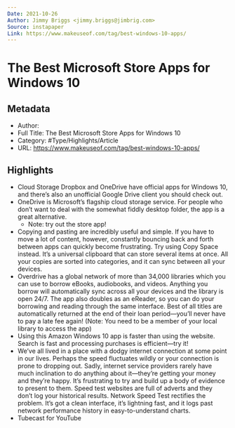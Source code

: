 ```yaml
---
Date: 2021-10-26
Author: Jimmy Briggs <jimmy.briggs@jimbrig.com>
Source: instapaper
Link: https://www.makeuseof.com/tag/best-windows-10-apps/
---
```

# The Best Microsoft Store Apps for Windows 10

## Metadata
- Author: 
- Full Title: The Best Microsoft Store Apps for Windows 10
- Category: #Type/Highlights/Article
- URL: https://www.makeuseof.com/tag/best-windows-10-apps/

## Highlights
- Cloud Storage
  Dropbox and OneDrive have official apps for Windows 10, and there’s also an unofficial Google Drive client you should check out.
- OneDrive is Microsoft’s flagship cloud storage service. For people who don’t want to deal with the somewhat fiddly desktop folder, the app is a great alternative.
    - Note: try out the store app!
- Copying and pasting are incredibly useful and simple. If you have to move a lot of content, however, constantly bouncing back and forth between apps can quickly become frustrating.
  Try using Copy Space instead. It’s a universal clipboard that can store several items at once. All your copies are sorted into categories, and it can sync between all your devices.
- Overdrive has a global network of more than 34,000 libraries which you can use to borrow eBooks, audiobooks, and videos.
  Anything you borrow will automatically sync across all your devices and the library is open 24/7. The app also doubles as an eReader, so you can do your borrowing and reading through the same interface.
  Best of all titles are automatically returned at the end of their loan period—you’ll never have to pay a late fee again!
  (Note: You need to be a member of your local library to access the app)
- Using this Amazon Windows 10 app is faster than using the website. Search is fast and processing purchases is efficient—try it!
- We’ve all lived in a place with a dodgy internet connection at some point in our lives. Perhaps the speed fluctuates wildly or your connection is prone to dropping out. Sadly, internet service providers rarely have much inclination to do anything about it—they’re getting your money and they’re happy.
  It’s frustrating to try and build up a body of evidence to present to them. Speed test websites are full of adverts and they don’t log your historical results.
  Network Speed Test rectifies the problem. It’s got a clean interface, it’s lightning fast, and it logs past network performance history in easy-to-understand charts.
- Tubecast for YouTube
